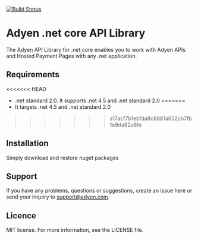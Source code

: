 [![Build Status](https://travis-ci.org/Adyen/adyen-dotnet-api-library.svg?branch=develop)](https://travis-ci.org/Adyen/adyen-dotnet-api-library)


# Adyen .net core API Library

The Adyen API Library for .net core enables you to work with Adyen APIs and Hosted Payment Pages with any .net application.

## Requirements

<<<<<<< HEAD
* .net standard 2.0. It supports .net 4.5 and .net standard 2.0
=======
* It targets .net 4.5 and .net standard 2.0 
>>>>>>> a17acf7b1ebfda8c8881a652cb7fb1e9da92a8fe

## Installation
  
Simply download and restore nuget packages  

## Support

If you have any problems, questions or suggestions, create an issue here or send your inquiry to support@adyen.com.
  
## Licence

MIT license. For more information, see the LICENSE file.
